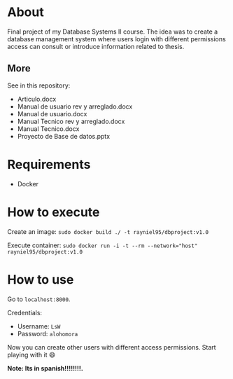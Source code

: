 # About

Final project of my Database Systems II course. The idea was to create a database management system where users login with different permissions access can consult or introduce information related to thesis.

## More

See in this repository:

- Articulo.docx
- Manual de usuario rev y arreglado.docx
- Manual de usuario.docx
- Manual Tecnico rev y arreglado.docx
- Manual Tecnico.docx
- Proyecto de Base de datos.pptx

# Requirements

- Docker

# How to execute

Create an image: `sudo docker build ./ -t rayniel95/dbproject:v1.0`

Execute container: `sudo docker run -i -t --rm --network="host" rayniel95/dbproject:v1.0`

# How to use

Go to `localhost:8000`.

Credentials:

- Username: `LsW`
- Password: `alohomora`

Now you can create other users with different access permissions. Start playing with it 😄

**Note: Its in spanish!!!!!!!!.**
